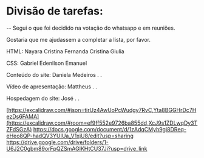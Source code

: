 # Divisão de tarefas:
 -- Segui o que foi decidido na votação do whatsapp e em reuniões. 

 Gostaria que me ajudassem a completar a lista, por favor.


HTML:
Nayara Cristina
Fernanda Cristina
Giulia

CSS:
Gabriel
Edenilson 
Emanuel

Conteúdo do site:
Daniela Medeiros
.
.

Vídeo de apresentação:
Mattheus
.
.

Hospedagem do site:
José
.
.


[https://excalidraw.com/#json=tirUz4AwUoPcWudgy7RvC,Yta8BGGHrDc7HezDs6FAMA](https://excalidraw.com/#room=ef9ff552e9726ba855dd,XcJ9s1ZDLwqDy3TZFdSGzA)
https://docs.google.com/document/d/1zAdqCMyh9gi8DReq-eHeo8QP-hadQV3YUIUa_V1xjU8/edit?usp=sharing
https://drive.google.com/drive/folders/1-U6J2C0gbm89orFpQZSmAGIKHtCU37Ji?usp=drive_link
